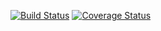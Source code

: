 [![Build Status](https://travis-ci.org/GuevaraMarius/My_Brand_Backend.svg?branch=master)](https://travis-ci.org/GuevaraMarius/My_Brand_Backend)
[![Coverage Status](https://coveralls.io/repos/github/GuevaraMarius/My_Brand_Backend/badge.svg?branch=master)](https://coveralls.io/github/GuevaraMarius/My_Brand_Backend?branch=master)